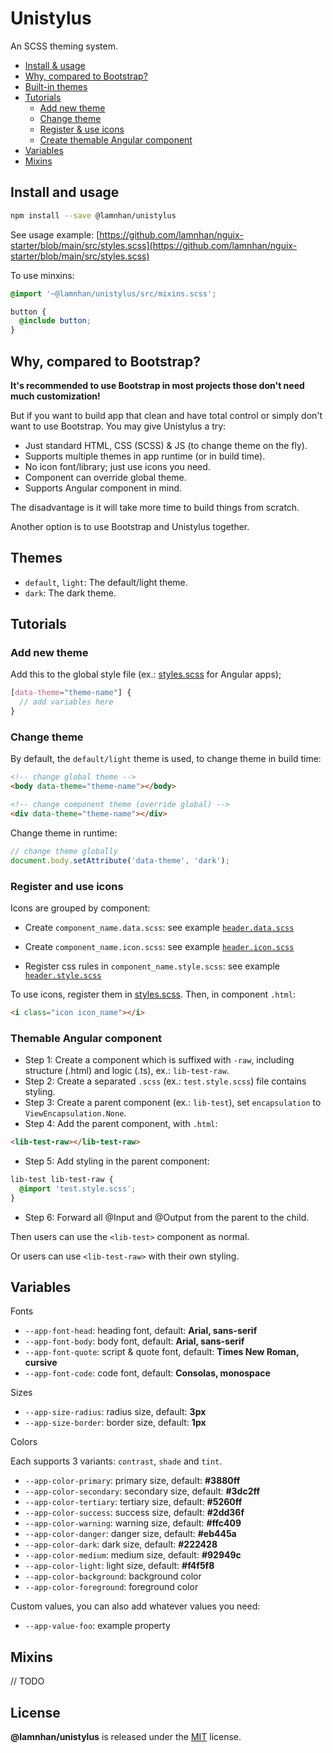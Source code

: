 # Unistylus

An SCSS theming system.

- [Install & usage](#install-and-usage)
- [Why, compared to Bootstrap?](#why-compared-to-bootstrap)
- [Built-in themes](#themes)
- [Tutorials](#tutorials)
  - [Add new theme](#add-new-theme)
  - [Change theme](#change-theme)
  - [Register & use icons](#register-and-use-icons)
  - [Create themable Angular component](#themable-angular-component)
- [Variables](#variables)
- [Mixins](#mixins)

## Install and usage

```sh
npm install --save @lamnhan/unistylus
```

See usage example: [https://github.com/lamnhan/nguix-starter/blob/main/src/styles.scss](https://github.com/lamnhan/nguix-starter/blob/main/src/styles.scss)

To use minxins:

```scss
@import '~@lamnhan/unistylus/src/mixins.scss';

button {
  @include button;
}
```

## Why, compared to Bootstrap?

**It's recommended to use Bootstrap in most projects those don't need much customization!**

But if you want to build app that clean and have total control or simply don't want to use Bootstrap. You may give Unistylus a try:

- Just standard HTML, CSS (SCSS) & JS (to change theme on the fly).
- Supports multiple themes in app runtime (or in build time).
- No icon font/library; just use icons you need.
- Component can override global theme.
- Supports Angular component in mind.

The disadvantage is it will take more time to build things from scratch.

Another option is to use Bootstrap and Unistylus together.

## Themes

- `default`, `light`: The default/light theme.
- `dark`: The dark theme.

## Tutorials

### Add new theme

Add this to the global style file (ex.: [styles.scss](https://github.com/lamnhan/nguix-starter/blob/main/src/styles.scss) for Angular apps);

```scss
[data-theme="theme-name"] {
  // add variables here
}
```

### Change theme

By default, the `default/light` theme is used, to change theme in build time:

```html
<!-- change global theme -->
<body data-theme="theme-name"></body>

<!-- change component theme (override global) -->
<div data-theme="theme-name"></div>
```

Change theme in runtime:

```js
// change theme globally
document.body.setAttribute('data-theme', 'dark');
```

### Register and use icons

Icons are grouped by component:

- Create `component_name.data.scss`: see example [`header.data.scss`](https://github.com/lamnhan/nguix-starter/blob/main/projects/starter/src/lib/styles/header/header.data.scss)

- Create `component_name.icon.scss`: see example [`header.icon.scss`](https://github.com/lamnhan/nguix-starter/blob/main/projects/starter/src/lib/styles/header/header.icon.scss)

- Register css rules in `component_name.style.scss`: see example [`header.style.scss`](https://github.com/lamnhan/nguix-starter/blob/main/projects/starter/src/lib/styles/header/header.style.scss#L6)

To use icons, register them in [styles.scss](https://github.com/lamnhan/nguix-starter/blob/main/src/styles.scss#L11). Then, in component `.html`:

```html
<i class="icon icon_name"></i>
```

### Themable Angular component

- Step 1: Create a component which is suffixed with `-raw`, including structure (.html) and logic (.ts), ex.: `lib-test-raw`.
- Step 2: Create a separated `.scss` (ex.: `test.style.scss`) file contains styling.
- Step 3: Create a parent component (ex.: `lib-test`), set `encapsulation` to `ViewEncapsulation.None`.
- Step 4: Add the parent component, with `.html`:

```html
<lib-test-raw></lib-test-raw>
```

- Step 5: Add styling in the parent component:

```scss
lib-test lib-test-raw {
  @import 'test.style.scss';
}
```

- Step 6: Forward all @Input and @Output from the parent to the child.

Then users can use the `<lib-test>` component as normal.

Or users can use `<lib-test-raw>` with their own styling.

## Variables

Fonts

- `--app-font-head`: heading font, default: **Arial, sans-serif**
- `--app-font-body`: body font, default: **Arial, sans-serif**
- `--app-font-quote`: script & quote font, default: **Times New Roman, cursive**
- `--app-font-code`: code font, default: **Consolas, monospace**

Sizes

- `--app-size-radius`: radius size, default: **3px**
- `--app-size-border`: border size, default: **1px**

Colors

Each supports 3 variants: `contrast`, `shade` and `tint`.

- `--app-color-primary`: primary size, default: **#3880ff**
- `--app-color-secondary`: secondary size, default: **#3dc2ff**
- `--app-color-tertiary`: tertiary size, default: **#5260ff**
- `--app-color-success`: success size, default: **#2dd36f**
- `--app-color-warning`: warning size, default: **#ffc409**
- `--app-color-danger`: danger size, default: **#eb445a**
- `--app-color-dark`: dark size, default: **#222428**
- `--app-color-medium`: medium size, default: **#92949c**
- `--app-color-light`: light size, default: **#f4f5f8**
- `--app-color-background`: background color
- `--app-color-foreground`: foreground color

Custom values, you can also add whatever values you need:

- `--app-value-foo`: example property

## Mixins

// TODO

## License

**@lamnhan/unistylus** is released under the [MIT](https://github.com/lamnhan/unistylus/blob/master/LICENSE) license.
